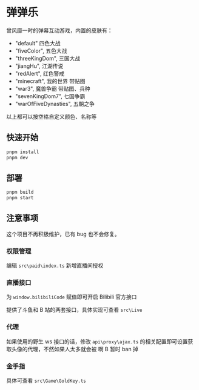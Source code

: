 # 弹弹乐

曾风靡一时的弹幕互动游戏，内置的皮肤有：

- "default" 四色大战
- "fiveColor", 五色大战
- "threeKingDom", 三国大战
- "jiangHu", 江湖传说
- "redAlert", 红色警戒
- "minecraft", 我的世界 带贴图
- "war3", 魔兽争霸 带贴图、兵种
- "sevenKingDom7", 七国争霸
- "warOfFiveDynasties", 五朝之争

以上都可以按空格自定义颜色、名称等

## 快速开始

```bash
pnpm install
pnpm dev
```

## 部署

```bash
pnpm build
pnpm start
```

## 注意事项

这个项目不再积极维护，已有 bug 也不会修复。

### 权限管理

编辑 `src\paid\index.ts` 新增直播间授权

### 直播接口

为 `window.bilibiliCode` 赋值即可开启 Bilibili 官方接口

提供了斗鱼和 B 站的两套接口，具体实现可查看 `src\Live`

### 代理

如果使用的野生 ws 接口的话，修改 `api\proxy\ajax.ts` 的相关配置即可设置获取头像的代理，不然如果人太多就会被 啊 B 暂时 ban 掉

### 金手指

具体可查看 `src\Game\GoldKey.ts`

